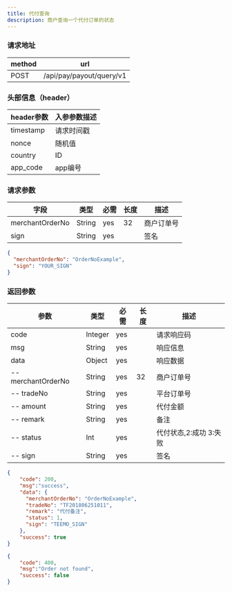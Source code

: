 ```yaml
---
title: 代付查询
description: 商户查询一个代付订单的状态
---
```


### 请求地址

| method | url                      |
| ------ | ------------------------ |
| POST   | /api/pay/payout/query/v1 |

### 头部信息（header）

| header参数  | 入参参数描述 |
| --------- |--------|
| timestamp | 请求时间戳  |
| nonce     | 随机值    |
| country   | ID     |
| app_code  | app编号  |

### 请求参数

| 字段              | 类型     | 必需  | 长度  | 描述    |
| --------------- | ------ | --- | --- | ----- |
| merchantOrderNo | String | yes | 32  | 商户订单号 |
| sign            | String | yes |     | 签名    |

```json
{
  "merchantOrderNo": "OrderNoExample",
  "sign": "YOUR_SIGN"
}
```

### 返回参数

| 参数                 | 类型      | 必需  | 长度  | 描述                       |
| ------------------ | ------- | --- | --- | ------------------------ |
| code               | Integer | yes |     | 请求响应码                    |
| msg                | String  | yes |     | 响应信息                     |
| data               | Object  | yes |     | 响应数据                     |
| -- merchantOrderNo | String  | yes | 32  | 商户订单号                    |
| -- tradeNo         | String  | yes |     | 平台订单号                    |
| -- amount          | String  | yes |     | 代付金额                     |
| -- remark          | String  | yes |     | 备注                       |
| -- status          | Int     | yes |     | 代付状态,2:成功 3:失败     |
| -- sign            | String  | yes |     | 签名                       |

```json
{
    "code": 200,
    "msg":"success", 
    "data": {
      "merchantOrderNo": "OrderNoExample",
      "tradeNo": "TF201806251011",
      "remark": "代付备注",
      "status": 1,
      "sign": "TEEMO_SIGN"
    },
    "success": true
}
```

```json
{
    "code": 400,
    "msg":"Order not found",
    "success": false
}
```
